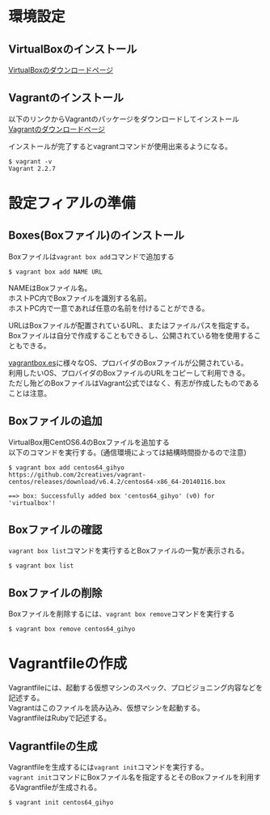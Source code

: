 # 環境設定

## VirtualBoxのインストール
[VirtualBoxのダウンロードページ](https://www.virtualbox.org/wiki/Downloads)


## Vagrantのインストール
以下のリンクからVagrantのパッケージをダウンロードしてインストール  
[Vagrantのダウンロードページ](https://www.vagrantup.com/downloads.html)

インストールが完了するとvagrantコマンドが使用出来るようになる。

```
$ vagrant -v
Vagrant 2.2.7
```

# 設定フィアルの準備
## Boxes(Boxファイル)のインストール

Boxファイルは`vagrant box add`コマンドで追加する
```
$ vagrant box add NAME URL
```

NAMEはBoxファイル名。  
ホストPC内でBoxファイルを識別する名前。  
ホストPC内で一意であれば任意の名前を付けることができる。  

URLはBoxファイルが配置されているURL、またはファイルパスを指定する。  
Boxファイルは自分で作成することもできるし、公開されている物を使用することもできる。  

[vagrantbox.es](https://www.vagrantbox.es/)に様々なOS、プロバイダのBoxファイルが公開されている。  
利用したいOS、プロバイダのBoxファイルのURLをコピーして利用できる。  
ただし殆どのBoxファイルはVagrant公式ではなく、有志が作成したものであることは注意。  

## Boxファイルの追加
VirtualBox用CentOS6.4のBoxファイルを追加する  
以下のコマンドを実行する。(通信環境によっては結構時間掛かるので注意)  

```
$ vagrant box add centos64_gihyo https://github.com/2creatives/vagrant-centos/releases/download/v6.4.2/centos64-x86_64-20140116.box

==> box: Successfully added box 'centos64_gihyo' (v0) for 'virtualbox'!
```

## Boxファイルの確認
`vagrant box list`コマンドを実行するとBoxファイルの一覧が表示される。

```
$ vagrant box list
```

## Boxファイルの削除
Boxファイルを削除するには、`vagrant box remove`コマンドを実行する

```
$ vagrant box remove centos64_gihyo
```

# Vagrantfileの作成
Vagrantfileには、起動する仮想マシンのスペック、プロビジョニング内容などを記述する。  
Vagrantはこのファイルを読み込み、仮想マシンを起動する。  
VagrantfileはRubyで記述する。  

## Vagrantfileの生成
Vagrantfileを生成するには`vagrant init`コマンドを実行する。  
`vagrant init`コマンドにBoxファイル名を指定するとそのBoxファイルを利用するVagrantfileが生成される。  

```
$ vagrant init centos64_gihyo
```




